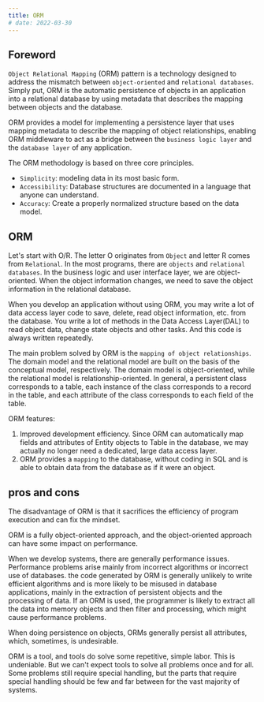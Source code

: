 ```yaml
---
title: ORM
# date: 2022-03-30
---
```


## Foreword

`Object Relational Mapping` (ORM) pattern is a technology designed to address the mismatch between `object-oriented` and `relational databases`. Simply put, ORM is the automatic persistence of objects in an application into a relational database by using metadata that describes the mapping between objects and the database.

ORM provides a model for implementing a persistence layer that uses mapping metadata to describe the mapping of object relationships, enabling ORM middleware to act as a bridge between the `business logic layer` and the `database layer` of any application.

The ORM methodology is based on three core principles.

- `Simplicity`: modeling data in its most basic form.
- `Accessibility`: Database structures are documented in a language that anyone can understand.
- `Accuracy`: Create a properly normalized structure based on the data model.

## ORM

Let's start with O/R. The letter O originates from `Object` and letter R comes from `Relational`. In the most programs, there are `objects` and `relational databases`. In the business logic and user interface layer, we are object-oriented. When the object information changes, we need to save the object information in the relational database.

When you develop an application without using ORM, you may write a lot of data access layer code to save, delete, read object information, etc. from the database. You write a lot of methods in the Data Access Layer(DAL) to read object data, change state objects and other tasks. And this code is always written repeatedly.

The main problem solved by ORM is the `mapping of object relationships`. The domain model and the relational model are built on the basis of the conceptual model, respectively. The domain model is object-oriented, while the relational model is relationship-oriented. In general, a persistent class corresponds to a table, each instance of the class corresponds to a record in the table, and each attribute of the class corresponds to each field of the table.

ORM features:

1. Improved development efficiency. Since ORM can automatically map fields and attributes of Entity objects to Table in the database, we may actually no longer need a dedicated, large data access layer.
2. ORM provides a `mapping` to the database, without coding in SQL and is able to obtain data from the database as if it were an object.

## pros and cons

The disadvantage of ORM is that it sacrifices the efficiency of program execution and can fix the mindset.

ORM is a fully object-oriented approach, and the object-oriented approach can have some impact on performance.

When we develop systems, there are generally performance issues. Performance problems arise mainly from incorrect algorithms or incorrect use of databases. the code generated by ORM is generally unlikely to write efficient algorithms and is more likely to be misused in database applications, mainly in the extraction of persistent objects and the processing of data. If an ORM is used, the programmer is likely to extract all the data into memory objects and then filter and processing, which might cause performance problems.

When doing persistence on objects, ORMs generally persist all attributes, which, sometimes, is undesirable.

ORM is a tool, and tools do solve some repetitive, simple labor. This is undeniable. But we can't expect tools to solve all problems once and for all. Some problems still require special handling, but the parts that require special handling should be few and far between for the vast majority of systems.

